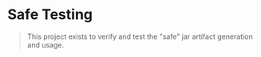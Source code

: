 # Safe Testing

> This project exists to verify and test the "safe" jar artifact generation and usage.